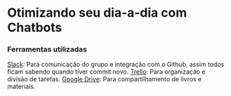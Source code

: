 # Otimizando seu dia-a-dia com Chatbots


### Ferramentas utilizadas

[Slack](https://slack.com/): Para comunicação do grupo e integração com o Github, assim todos ficam sabendo quando tiver commit novo.
[Trello](https://trello.com/): Para organização e divisão de tarefas.
[Google Drive](https://www.google.com/drive/): Para compartilhamento de livros e materiais.
